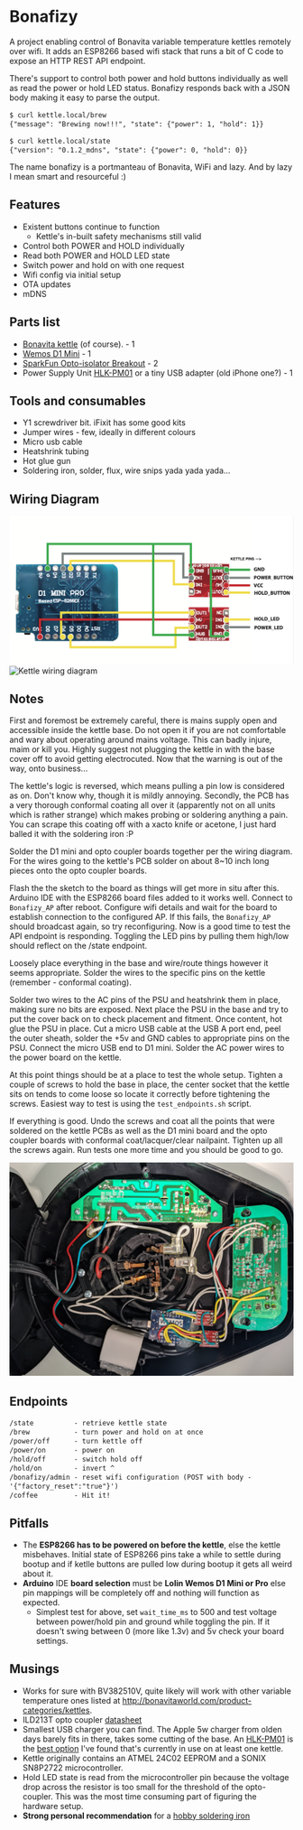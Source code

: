 # Bonafizy

A project enabling control of Bonavita variable temperature kettles remotely over wifi. It adds an ESP8266 based wifi stack that runs a bit of C code to expose an HTTP REST API endpoint.

There's support to control both power and hold buttons individually as well as read the power or hold LED status. Bonafizy responds back with a JSON body making it easy to parse the output.

```
$ curl kettle.local/brew
{"message": "Brewing now!!!", "state": {"power": 1, "hold": 1}}
```

```
$ curl kettle.local/state
{"version": "0.1.2_mdns", "state": {"power": 0, "hold": 0}}
```

The name bonafizy is a portmanteau of Bonavita, WiFi and lazy. And by lazy I mean smart and resourceful :)

## Features
* Existent buttons continue to function
  * Kettle's in-built safety mechanisms still valid
* Control both POWER and HOLD individually
* Read both POWER and HOLD LED state
* Switch power and hold on with one request
* Wifi config via initial setup
* OTA updates
* mDNS

## Parts list
* [Bonavita kettle](https://bonavitaworld.com/products/category/Kettles) (of course). - 1
* [Wemos D1 Mini](https://www.aliexpress.com/item/32529101036.html) - 1
* [SparkFun Opto-isolator Breakout](https://www.sparkfun.com/products/9118) - 2
* Power Supply Unit [HLK-PM01](https://www.aliexpress.com/wholesale?catId=0&initiative_id=SB_20200329071832&SearchText=hlk+pm01) or a tiny USB adapter (old iPhone one?) - 1

## Tools and consumables
* Y1 screwdriver bit. iFixit has some good kits
* Jumper wires - few, ideally in different colours
* Micro usb cable
* Heatshrink tubing
* Hot glue gun
* Soldering iron, solder, flux, wire snips yada yada yada...

## Wiring Diagram
![Bonafizy wiring diagram](Bonafizy.png)
![Kettle wiring diagram](kettle_wiring.jpg)


## Notes
First and foremost be extremely careful, there is mains supply open and accessible inside the kettle base. Do not open it if you are not comfortable and wary about operating around mains voltage. This can badly injure, maim or kill you. Highly suggest not plugging the kettle in with the base cover off to avoid getting electrocuted.
Now that the warning is out of the way, onto business...

The kettle's logic is reversed, which means pulling a pin low is considered as on. Don't know why, though it is mildly annoying. Secondly, the PCB has a very thorough conformal coating all over it (apparently not on all units which is rather strange) which makes probing or soldering anything a pain. You can scrape this coating off with a xacto knife or acetone, I just hard balled it with the soldering iron :P

Solder the D1 mini and opto coupler boards together per the wiring diagram. For the wires going to the kettle's PCB solder on about 8~10 inch long pieces onto the opto coupler boards. 

Flash the the sketch to the board as things will get more in situ after this. Arduino IDE with the ESP8266 board files added to it works well. Connect to `Bonafizy_AP` after reboot. Configure
wifi details and wait for the board to establish connection to the configured AP. If this fails, the `Bonafizy_AP` should broadcast again, so try reconfiguring.
Now is a good time to test the API endpoint is responding. Toggling the LED pins by pulling them high/low should reflect on the /state endpoint.

Loosely place everything in the base and wire/route things however it seems appropriate. Solder the wires to the specific pins on the kettle (remember - conformal coating).

Solder two wires to the AC pins of the PSU and heatshrink them in place, making sure no bits are exposed. Next place the PSU in the base and try to put the cover back on to check placement and fitment. Once content, hot glue the PSU in place. Cut a micro USB cable at the USB A port end, peel the outer sheath, solder the +5v and GND cables to appropriate pins on the PSU. Connect the micro USB end to D1 mini. Solder the AC power wires to the power board on the kettle.

At this point things should be at a place to test the whole setup. Tighten a couple of screws to hold the base in place, the center socket that the kettle sits on tends to come loose so locate it correctly before tightening the screws. Easiest way to test is using the `test_endpoints.sh` script.

If everything is good. Undo the screws and coat all the points that were soldered on the kettle PCBs as well as the D1 mini board and the opto coupler boards with conformal coat/lacquer/clear nailpaint. Tighten up all the screws again. Run tests one more time and you should be good to go.

![All done](bonafizy_hardware.jpg)

## Endpoints
```
/state          - retrieve kettle state
/brew           - turn power and hold on at once
/power/off      - turn kettle off
/power/on       - power on
/hold/off       - switch hold off
/hold/on        - invert ^
/bonafizy/admin - reset wifi configuration (POST with body - '{"factory_reset":"true"}')
/coffee         - Hit it!
```

## Pitfalls
* The **ESP8266 has to be powered on before the kettle**, else the kettle misbehaves. Initial state of ESP8266 pins take a while to settle during bootup and if ketlle buttons are pulled low during bootup it gets all weird about it.
* **Arduino** IDE **board selection** must be **Lolin Wemos D1 Mini or Pro** else pin mappings will be completely off and nothing will function as expected.
  * Simplest test for above, set `wait_time_ms` to 500 and test voltage between power/hold pin and ground while toggling the pin. If it doesn't swing between 0 (more like 1.3v) and 5v check your board settings.
 

## Musings
* Works for sure with BV382510V, quite likely will work with other variable temperature ones listed at http://bonavitaworld.com/product-categories/kettles.
* ILD213T opto coupler [datasheet](https://www.vishay.com/docs/83647/ild205t.pdf)
* Smallest USB charger you can find. The Apple 5w charger from olden days barely fits in there, takes some cutting of the base. An [HLK-PM01](https://www.aliexpress.com/wholesale?catId=0&initiative_id=SB_20200329071832&SearchText=hlk+pm01) is the [best option](https://lygte-info.dk/review/Power%20Mains%20to%205V%200.6A%20Hi-Link%20HLK-PM01%20UK.html) I've found that's currently in use on at least one kettle.
* Kettle originally contains an ATMEL 24C02 EEPROM and a SONIX SN8P2722 microcontroller.
* Hold LED state is read from the microcontroller pin because the voltage drop across the resistor is too small for the threshold of the opto-coupler. This was the most time consuming part of figuring the hardware setup.
* **Strong personal recommendation** for a [hobby soldering iron](https://amzn.to/3ixwkXy)


